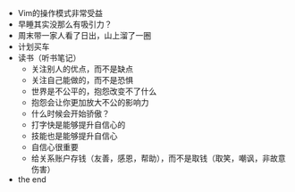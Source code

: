 - Vim的操作模式非常受益
- 早睡其实没那么有吸引力？
- 周末带一家人看了日出，山上溜了一圈
- 计划买车
- 读书（听书笔记）
    - 关注别人的优点，而不是缺点
    - 关注自己能做的，而不是恐惧
    - 世界是不公平的，抱怨改变不了什么
    - 抱怨会让你更加放大不公的影响力
    - 什么时候会开始骄傲？
    - 打字快是能够提升自信心的
    - 技能也是能够提升自信心
    - 自信心很重要
    - 给关系账户存钱（友善，感恩，帮助），而不是取钱（取笑，嘲讽，非故意伤害）
- the end